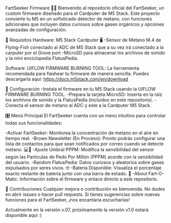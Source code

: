 FartSeeker Firmware 🚀💨
Bienvenido al repositorio oficial del FartSeeker, un custom firmware diseñado para el Cardputer de M5 Stack. Este proyecto convierte tu M5 en un sofisticado detector de metano, con funciones adicionales que incluyen datos curiosos sobre gases orgánicos y opciones avanzadas de configuración.

🚧 Requisitos
Hardware:
M5 Stack Cardputer 🖥️
-Sensor de Metano M.4 de Flying-Fish conectado al ADC de M5 Stack que a su vez irá conectado a la carputer por el Grove port
-MicroSD para almacenar los archivos de sonido y la mini enciclopedia FlatusPedia.

Software:
UIFLOW FIRMWARE BURNING TOOL: La herramienta recomendada para flashear tu firmware de manera sencilla. Puedes descargarla aquí: https://docs.m5stack.com/en/download 

📂 Configuración
-Instala el firmware en tu M5 Stack usando la UIFLOW FIRMWARE BURNING TOOL.
-Prepara la tarjeta MicroSD: Inserta en la raíz los archivos de sonido y la FlatusPedia (incluidos en este repositorio).
-Conecta el sensor de metano al ADC y este a la Cardputer M5 Stack.

🎛️ Menú Principal
El FartSeeker cuenta con un menú intuitivo para controlar todas sus funcionalidades:

-Activar FartSeeker: Monitorea la concentración de metano en el aire en tiempo real.
-Brown Newsletter (En Proceso): Pronto podrás configurar una lista de contactos para que sean notificados por correo cuando se detecte metano. 💻📧
-Ajuste Umbral PPPM: Modifica la sensibilidad del sensor según las Partículas de Pedo Por Millón (PPPM) acorde con la sensibilidad del usuario.
-Random FlatusPedia: Datos curiosos y aleatorios sobre gases expulsados por seres vivos. 🤓
-Batería Disponible: Visualiza el porcentaje exacto restante de batería junto con una barra de estado. 🔋
-About Fart-O-Matic: Información sobre el firmware y enlace directo a este repositorio.

🤝 Contribuciones
Cualquier mejora o contribución es bienvenida. No dudes en abrir issues o hacer pull requests. Si tienes sugerencias sobre nuevas funciones para el FartSeeker, ¡nos encantaría escucharlas!

Actualmente en la versión v.07, próximamente la versión v1.0 estará disponible aquí :)
